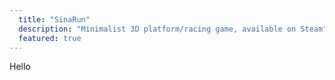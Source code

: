 ```yaml
---
  title: "SinaRun"
  description: "Minimalist 3D platform/racing game, available on Steam"
  featured: true
---
```


Hello
